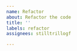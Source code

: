 ```yaml
---
name: Refactor
about: Refactor the code
title: ''
labels: refactor
assignees: stilltrillogf

---
```



